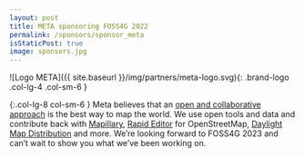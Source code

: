 ```yaml
---
layout: post
title: META sponsoring FOSS4G 2022
permalink: /sponsors/sponsor_meta
isStaticPost: true
image: sponsors.jpg
---
```


![Logo META]({{ site.baseurl }}/img/partners/meta-logo.svg){: .brand-logo .col-lg-4 .col-sm-6 }

{:.col-lg-8 col-sm-6 }
Meta believes that an [open and collaborative approach](https://developer.oculus.com/presence-platform/maps/) is the best way to map the world. We use open tools and data and contribute back with [Mapillary](http://www.mapillary.com/), [Rapid Editor](https://mapwith.ai/rapid) for OpenStreetMap, [Daylight Map Distribution](https://daylightmap.org/) and more. We’re looking forward to FOSS4G 2023 and can’t wait to show you what we’ve been working on.
